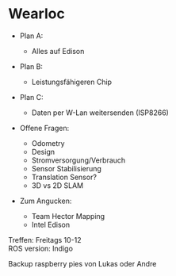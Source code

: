 # Wearloc

* Plan A:
    * Alles auf Edison
* Plan B:
    * Leistungsfähigeren Chip
* Plan C:
    * Daten per W-Lan weitersenden (ISP8266)

* Offene Fragen:
    * Odometry
    * Design
    * Stromversorgung/Verbrauch
    * Sensor Stabilisierung
    * Translation Sensor?
    * 3D vs 2D SLAM

* Zum Angucken:
    * Team Hector Mapping
    * Intel Edison

Treffen: Freitags 10-12  
ROS version: Indigo

Backup raspberry pies von Lukas oder Andre
